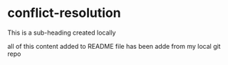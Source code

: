 # conflict-resolution

This is a sub-heading created locally

all of this content added to README file has been adde from my local git repo